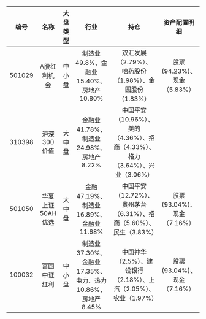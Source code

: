 | 编号 | 名称 | 大盘类型 |行业|持仓|资产配置明细|
| :---: | :----: | :----: |:----:|:----:|:----:|
| 501029| A股红利机会 | 中小盘 |制造业49.8%、金融业15.40%、房地产10.80%|双汇发展（2.79%）、	哈药股份（1.98%）、金圆股份（1.83%）|股票(94.23%)、现金（5.83%）|
| 310398| 沪深300价值 | 大中盘|金融业41.78%、制造业24.98%、房地产8.22%|中国平安（10.96%）、美的（4.36%）、招商（4.33%）、格力（3.64%）、兴业（3.06%）||
| 501050| 华夏上证50AH优选 | 大中盘|金融47.19%、制造业16.89%、金融业11.68%|中国平安（12.72%）、贵州茅台（6.31%）、招商（5.60%）、民生（3.83%）|股票(93.04%)、现金（7.16%）|
| 100032| 富国中证红利 | 中小盘|制造业37.30%、金融业17.35%、电力、热力10.86%、房地产8.45%|中国神华（2.5%）、建设银行（2.18%）、上汽（2.05%）、农业（1.97%）|股票(93.04%)、现金（7.16%）|
